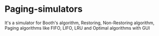 # Paging-simulators
It's a simulator for Booth's algorithm, Restoring, Non-Restoring algorithm, Paging algorithms like FIFO, LIFO, LRU and Optimal algorithms with GUI
